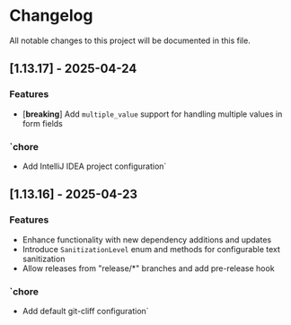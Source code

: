 # Changelog

All notable changes to this project will be documented in this file.

## [1.13.17] - 2025-04-24

### Features

- [**breaking**] Add `multiple_value` support for handling multiple values in form fields

### `chore

- Add IntelliJ IDEA project configuration`

## [1.13.16] - 2025-04-23

### Features

- Enhance functionality with new dependency additions and updates
- Introduce `SanitizationLevel` enum and methods for configurable text sanitization
- Allow releases from "release/*" branches and add pre-release hook

### `chore

- Add default git-cliff configuration`

<!-- generated by git-cliff -->
